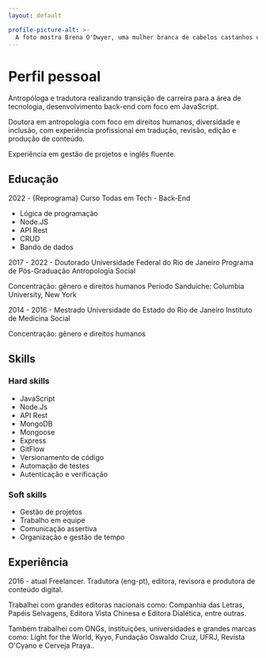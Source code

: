 ```yaml
---
layout: default

profile-picture-alt: >-
  A foto mostra Brena O'Dwyer, uma mulher branca de cabelos castanhos ondulados, sorrindo. A foto mostra o rosto de Brena e um fundo verde borrado.
---
```


# Perfil pessoal
Antropóloga e tradutora realizando
transição de carreira para a área de
tecnologia, desenvolvimento back-end
com foco em JavaScript.

Doutora em antropologia com foco em
direitos humanos, diversidade e
inclusão, com experiência profissional
em tradução, revisão, edição e
produção de conteúdo.

Experiência em gestão de projetos e
inglês fluente.

## Educação
2022 - {Reprograma} Curso Todas em Tech - Back-End
- Lógica de programação
- Node.JS
- API Rest
- CRUD
- Bando de dados

2017 - 2022 - Doutorado
Universidade Federal do Rio de Janeiro
Programa de Pós-Graduação Antropologia
Social

Concentração: gênero e direitos humanos
Período Sanduíche: Columbia University,
New York

2014 - 2016 - Mestrado
Universidade do Estado do Rio de Janeiro
Instituto de Medicina Social

Concentração: gênero e direitos humanos

## Skills
### Hard skills
- JavaScript
- Node.Js
- API Rest
- MongoDB
- Mongoose
- Express
- GitFlow
- Versionamento de código
- Automação de testes
- Autenticação e verificação

### Soft skills
- Gestão de projetos
- Trabalho em equipe
- Comunicação assertiva
- Organização e gestão de tempo

## Experiência
2016 - atual
Freelancer. Tradutora (eng-pt), editora,
revisora e produtora de conteúdo
digital.

Trabalhei com grandes editoras
nacionais como: Companhia das Letras,
Papéis Selvagens, Editora Vista Chinesa
e Editora Dialética, entre outras.

Também trabalhei com ONGs,
instituições, universidades e grandes
marcas como: Light for the World,
Kyyo, Fundação Oswaldo Cruz, UFRJ,
Revista O'Cyano e Cerveja Praya..
